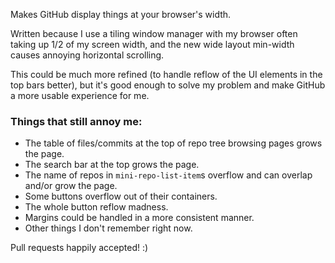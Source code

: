 Makes GitHub display things at your browser's width.

Written because I use a tiling window manager with my browser often taking up
1/2 of my screen width, and the new wide layout min-width causes annoying
horizontal scrolling.

This could be much more refined (to handle reflow of the UI elements in the top
bars better), but it's good enough to solve my problem and make GitHub a more
usable experience for me.

### Things that still annoy me:

- The table of files/commits at the top of repo tree browsing pages grows the page.
- The search bar at the top grows the page.
- The name of repos in `mini-repo-list-item`s overflow and can overlap and/or grow the page.
- Some buttons overflow out of their containers.
- The whole button reflow madness.
- Margins could be handled in a more consistent manner.
- Other things I don't remember right now.

Pull requests happily accepted! :)
